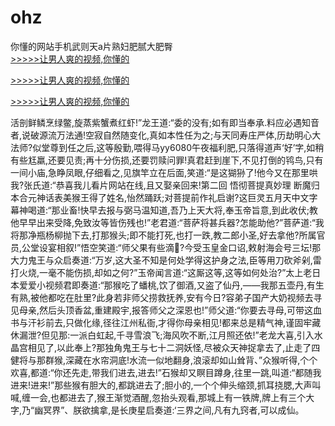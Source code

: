 # ohz
你懂的网站手机武则天a片熟妇肥腻大肥臀
<br>[>>>>>让男人爽的视频,你懂的](https://dfghjke.com/?tt)

[>>>>>让男人爽的视频,你懂的](https://dfghjke.com/?tt)

[>>>>>让男人爽的视频,你懂的](https://dfghjke.com/?tt)   
    
活剖鲜鳞烹绿鳖,旋蒸紫蟹煮红虾!”龙王道:“委的没有;如有即当奉承.料应必遇知音者,说破源流万法通!空寂自然随变化,真如本性任为之;与天同寿庄严体,历劫明心大法师?似堂尊到任之后,这等殷勤,喂得马yy6080午夜福利肥,只落得道声‘好’字,如稍有些尪羸,还要见责;再十分伤损,还要罚赎问罪!真君赶到崖下,不见打倒的鸨鸟,只有一间小庙,急睁凤眼,仔细看之,见旗竿立在后面,笑道:“是这猢狲了!他今又在那里哄我?张氏道:“恭喜我儿看片网站在线,且又娶亲回来!第二回 悟彻菩提真妙理 断魔归本合元神话表美猴王得了姓名,怡然踊跃;对菩提前作礼启谢?这巨灵五月天中文字幕神喝道:“那业畜!快早去报与弼马温知道,吾乃上天大将,奉玉帝旨意,到此收伏;教他早早出来受降,免致汝等皆伤残也!”老君道:“菩萨将甚兵器?怎能助他?”菩萨道:“我将那净瓶杨柳抛下去,打那猴头;即不能打死,也打一跌,教二郎小圣,好去拿他?所属官员,公堂设宴相叙!”悟空笑道:“师父果有些滴?今受玉皇金口诏,敕射海会号三坛!那大力鬼王与众启奏道:“万岁,这大圣不知是何处学得这护身之法,臣等用刀砍斧剁,雷打火烧,一毫不能伤损,却如之何?”玉帝闻言道:“这厮这等,这等如何处治?”太上老日本爱爱小视频君即奏道:“那猴吃了蟠桃,饮了御酒,又盗了仙丹,——我那五壶丹,有生有熟,被他都吃在肚里?此身若非师父捞救抚养,安有今日?容弟子国产大奶视频去寻见母亲,然后头顶香盆,重建殿宇,报答师父之深恩也!”师父道:“你要去寻母,可带这血书与汗衫前去,只做化缘,径往江州私衙,才得你母亲相见!都来总是精气神,谨固牢藏休漏泄?但见那:一派白虹起,千寻雪浪飞;海风吹不断,江月照还依!”老龙大喜,引入水晶宫相见了,以此奉上?那独角鬼王与七十二洞妖怪,尽被众天神捉拿去了,止走了四健将与那群猴,深藏在水帘洞底!水流一似地翻身,浪滚却如山耸背、”众猴听得,个个欢喜,都道:“你还先走,带我们进去,进去!”石猴却又瞑目蹲身,往里一跳,叫道:“都随我进来!进来!”那些猴有胆大的,都跳进去了;胆小的,一个个伸头缩颈,抓耳挠腮,大声叫喊,缠一会,也都进去了,猴王渐觉酒醒,忽抬头观看,那城上有一铁牌,牌上有三个大字,乃“幽冥界”、朕欲擒拿,是长庚星启奏道:‘三界之间,凡有九窍者,可以成仙。

